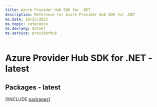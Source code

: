 ```yaml
---
title: Azure Provider Hub SDK for .NET
description: Reference for Azure Provider Hub SDK for .NET
ms.date: 10/25/2023
ms.topic: reference
ms.devlang: dotnet
ms.service: providerhub
---
```

# Azure Provider Hub SDK for .NET - latest
## Packages - latest
[!INCLUDE [packages](provider-hub-index.md)]